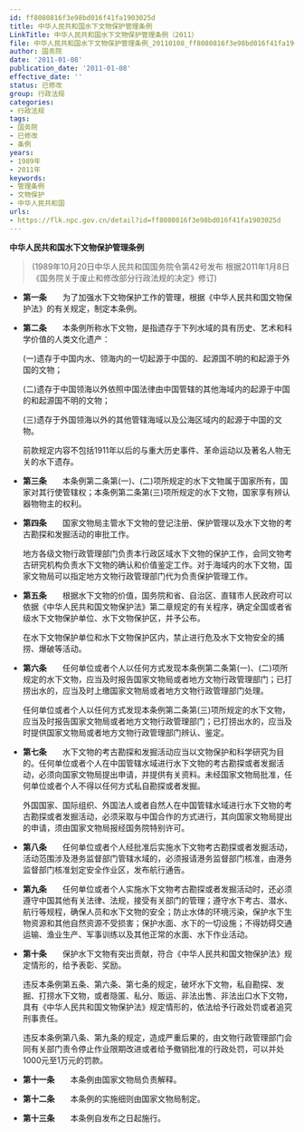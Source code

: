 ```yaml
---
id: ff8080816f3e98bd016f41fa1903025d
title: 中华人民共和国水下文物保护管理条例
LinkTitle: 中华人民共和国水下文物保护管理条例（2011）
file: 中华人民共和国水下文物保护管理条例_20110108_ff8080816f3e98bd016f41fa1903025d.docx
author: 国务院
date: '2011-01-08'
publication_date: '2011-01-08'
effective_date: ''
status: 已修改
group: 行政法规
categories:
- 行政法规
tags:
- 国务院
- 已修改
- 条例
years:
- 1989年
- 2011年
keywords:
- 管理条例
- 文物保护
- 中华人民共和国
urls:
- https://flk.npc.gov.cn/detail?id=ff8080816f3e98bd016f41fa1903025d
---
```


**中华人民共和国水下文物保护管理条例**

> (1989年10月20日中华人民共和国国务院令第42号发布 根据2011年1月8日《国务院关于废止和修改部分行政法规的决定》修订)

- **第一条**　　为了加强水下文物保护工作的管理，根据《中华人民共和国文物保护法》的有关规定，制定本条例。

- **第二条**　　本条例所称水下文物，是指遗存于下列水域的具有历史、艺术和科学价值的人类文化遗产：

  (一)遗存于中国内水、领海内的一切起源于中国的、起源国不明的和起源于外国的文物；

  (二)遗存于中国领海以外依照中国法律由中国管辖的其他海域内的起源于中国的和起源国不明的文物；

  (三)遗存于外国领海以外的其他管辖海域以及公海区域内的起源于中国的文物。

  前款规定内容不包括1911年以后的与重大历史事件、革命运动以及著名人物无关的水下遗存。

- **第三条**　　本条例第二条第(一)、(二)项所规定的水下文物属于国家所有，国家对其行使管辖权；本条例第二条第(三)项所规定的水下文物，国家享有辨认器物物主的权利。

- **第四条**　　国家文物局主管水下文物的登记注册、保护管理以及水下文物的考古勘探和发掘活动的审批工作。

  地方各级文物行政管理部门负责本行政区域水下文物的保护工作，会同文物考古研究机构负责水下文物的确认和价值鉴定工作。对于海域内的水下文物，国家文物局可以指定地方文物行政管理部门代为负责保护管理工作。

- **第五条**　　根据水下文物的价值，国务院和省、自治区、直辖市人民政府可以依据《中华人民共和国文物保护法》第二章规定的有关程序，确定全国或者省级水下文物保护单位、水下文物保护区，并予公布。

  在水下文物保护单位和水下文物保护区内，禁止进行危及水下文物安全的捕捞、爆破等活动。

- **第六条**　　任何单位或者个人以任何方式发现本条例第二条第(一)、(二)项所规定的水下文物，应当及时报告国家文物局或者地方文物行政管理部门；已打捞出水的，应当及时上缴国家文物局或者地方文物行政管理部门处理。

  任何单位或者个人以任何方式发现本条例第二条第(三)项所规定的水下文物，应当及时报告国家文物局或者地方文物行政管理部门；已打捞出水的，应当及时提供国家文物局或者地方文物行政管理部门辨认、鉴定。

- **第七条**　　水下文物的考古勘探和发掘活动应当以文物保护和科学研究为目的。任何单位或者个人在中国管辖水域进行水下文物的考古勘探或者发掘活动，必须向国家文物局提出申请，并提供有关资料。未经国家文物局批准，任何单位或者个人不得以任何方式私自勘探或者发掘。

  外国国家、国际组织、外国法人或者自然人在中国管辖水域进行水下文物的考古勘探或者发掘活动，必须采取与中国合作的方式进行，其向国家文物局提出的申请，须由国家文物局报经国务院特别许可。

- **第八条**　　任何单位或者个人经批准后实施水下文物考古勘探或者发掘活动，活动范围涉及港务监督部门管辖水域的，必须报请港务监督部门核准，由港务监督部门核准划定安全作业区，发布航行通告。

- **第九条**　　任何单位或者个人实施水下文物考古勘探或者发掘活动时，还必须遵守中国其他有关法律、法规，接受有关部门的管理；遵守水下考古、潜水、航行等规程，确保人员和水下文物的安全；防止水体的环境污染，保护水下生物资源和其他自然资源不受损害；保护水面、水下的一切设施；不得妨碍交通运输、渔业生产、军事训练以及其他正常的水面、水下作业活动。

- **第十条**　　保护水下文物有突出贡献，符合《中华人民共和国文物保护法》规定情形的，给予表彰、奖励。

  违反本条例第五条、第六条、第七条的规定，破坏水下文物，私自勘探、发掘、打捞水下文物，或者隐匿、私分、贩运、非法出售、非法出口水下文物，具有《中华人民共和国文物保护法》规定情形的，依法给予行政处罚或者追究刑事责任。

  违反本条例第八条、第九条的规定，造成严重后果的，由文物行政管理部门会同有关部门责令停止作业限期改进或者给予撤销批准的行政处罚，可以并处1000元至1万元的罚款。

- **第十一条**　　本条例由国家文物局负责解释。

- **第十二条**　　本条例的实施细则由国家文物局制定。

- **第十三条**　　本条例自发布之日起施行。
